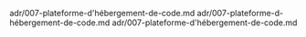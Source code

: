 adr/007-plateforme-d'hébergement-de-code.md
adr/007-plateforme-d-hébergement-de-code.md
adr/007-plateforme-d'hébergement-de-code.md
